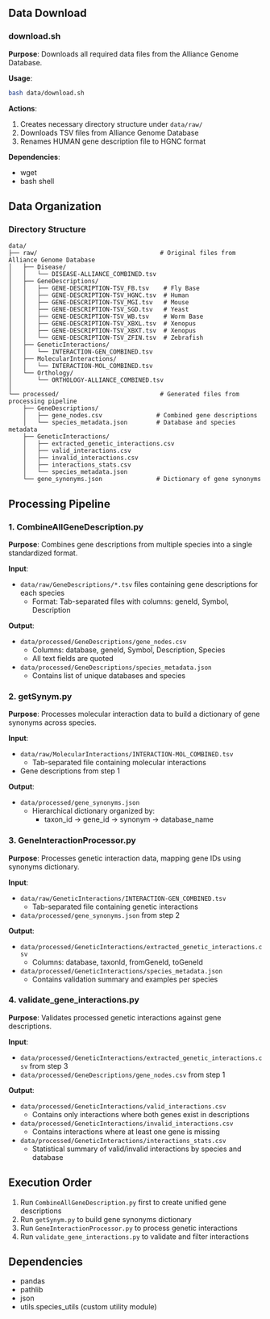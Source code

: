 ## Data Download

### download.sh
**Purpose**: Downloads all required data files from the Alliance Genome Database.

**Usage**:
```bash
bash data/download.sh
```

**Actions**:
1. Creates necessary directory structure under `data/raw/`
2. Downloads TSV files from Alliance Genome Database
3. Renames HUMAN gene description file to HGNC format

**Dependencies**:
- wget
- bash shell

## Data Organization

### Directory Structure
```
data/
├── raw/                                  # Original files from Alliance Genome Database
│   ├── Disease/
│   │   └── DISEASE-ALLIANCE_COMBINED.tsv
│   ├── GeneDescriptions/
│   │   ├── GENE-DESCRIPTION-TSV_FB.tsv    # Fly Base
│   │   ├── GENE-DESCRIPTION-TSV_HGNC.tsv  # Human
│   │   ├── GENE-DESCRIPTION-TSV_MGI.tsv   # Mouse
│   │   ├── GENE-DESCRIPTION-TSV_SGD.tsv   # Yeast
│   │   ├── GENE-DESCRIPTION-TSV_WB.tsv    # Worm Base
│   │   ├── GENE-DESCRIPTION-TSV_XBXL.tsv  # Xenopus
│   │   ├── GENE-DESCRIPTION-TSV_XBXT.tsv  # Xenopus
│   │   └── GENE-DESCRIPTION-TSV_ZFIN.tsv  # Zebrafish
│   ├── GeneticInteractions/
│   │   └── INTERACTION-GEN_COMBINED.tsv
│   ├── MolecularInteractions/
│   │   └── INTERACTION-MOL_COMBINED.tsv
│   └── Orthology/
│       └── ORTHOLOGY-ALLIANCE_COMBINED.tsv
│
└── processed/                            # Generated files from processing pipeline
    ├── GeneDescriptions/
    │   ├── gene_nodes.csv               # Combined gene descriptions
    │   └── species_metadata.json        # Database and species metadata
    ├── GeneticInteractions/
    │   ├── extracted_genetic_interactions.csv
    │   ├── valid_interactions.csv
    │   ├── invalid_interactions.csv
    │   ├── interactions_stats.csv
    │   └── species_metadata.json
    └── gene_synonyms.json               # Dictionary of gene synonyms
```

## Processing Pipeline

### 1. CombineAllGeneDescription.py
**Purpose**: Combines gene descriptions from multiple species into a single standardized format.

**Input**:
- `data/raw/GeneDescriptions/*.tsv` files containing gene descriptions for each species
  - Format: Tab-separated files with columns: geneId, Symbol, Description

**Output**:
- `data/processed/GeneDescriptions/gene_nodes.csv`
  - Columns: database, geneId, Symbol, Description, Species
  - All text fields are quoted
- `data/processed/GeneDescriptions/species_metadata.json`
  - Contains list of unique databases and species

### 2. getSynym.py
**Purpose**: Processes molecular interaction data to build a dictionary of gene synonyms across species.

**Input**:
- `data/raw/MolecularInteractions/INTERACTION-MOL_COMBINED.tsv`
  - Tab-separated file containing molecular interactions
- Gene descriptions from step 1

**Output**:
- `data/processed/gene_synonyms.json`
  - Hierarchical dictionary organized by:
    - taxon_id → gene_id → synonym → database_name

### 3. GeneInteractionProcessor.py
**Purpose**: Processes genetic interaction data, mapping gene IDs using synonyms dictionary.

**Input**:
- `data/raw/GeneticInteractions/INTERACTION-GEN_COMBINED.tsv`
  - Tab-separated file containing genetic interactions
- `data/processed/gene_synonyms.json` from step 2

**Output**:
- `data/processed/GeneticInteractions/extracted_genetic_interactions.csv`
  - Columns: database, taxonId, fromGeneId, toGeneId
- `data/processed/GeneticInteractions/species_metadata.json`
  - Contains validation summary and examples per species

### 4. validate_gene_interactions.py
**Purpose**: Validates processed genetic interactions against gene descriptions.

**Input**:
- `data/processed/GeneticInteractions/extracted_genetic_interactions.csv` from step 3
- `data/processed/GeneDescriptions/gene_nodes.csv` from step 1

**Output**:
- `data/processed/GeneticInteractions/valid_interactions.csv`
  - Contains only interactions where both genes exist in descriptions
- `data/processed/GeneticInteractions/invalid_interactions.csv`
  - Contains interactions where at least one gene is missing
- `data/processed/GeneticInteractions/interactions_stats.csv`
  - Statistical summary of valid/invalid interactions by species and database

## Execution Order
1. Run `CombineAllGeneDescription.py` first to create unified gene descriptions
2. Run `getSynym.py` to build gene synonyms dictionary
3. Run `GeneInteractionProcessor.py` to process genetic interactions
4. Run `validate_gene_interactions.py` to validate and filter interactions

## Dependencies
- pandas
- pathlib
- json
- utils.species_utils (custom utility module)





